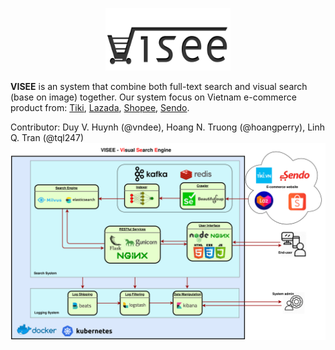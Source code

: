 <p align="center">
  <img width="200" height="100" src="https://raw.githubusercontent.com/vndee/visee/master/imgs/logo.png?token=AGXWHAHFKIENLEQPVIJOZZK6QTQRQ">
</p>

**VISEE** is an system that combine both full-text search and visual search (base on image) together. Our system focus on 
Vietnam e-commerce product from: [Tiki](https://tiki.vn/), [Lazada](https://www.lazada.vn/), [Shopee](https://shopee.vn/),
[Sendo](https://www.sendo.vn/).

Contributor: Duy V. Huynh (@vndee), Hoang N. Truong (@hoangperry), Linh Q. Tran (@tql247)
![System Architecture](imgs/visee.png)